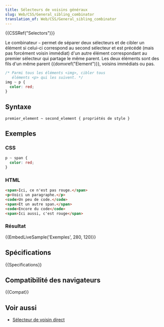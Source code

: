 ```yaml
---
title: Sélecteurs de voisins généraux
slug: Web/CSS/General_sibling_combinator
translation_of: Web/CSS/General_sibling_combinator
---
```


{{CSSRef("Selectors")}}

Le combinateur `~` permet de séparer deux sélecteurs et de cibler un élément si celui-ci correspond au second sélecteur et est précédé (mais pas forcément voisin immédiat) d'un autre élément correspondant au premier sélecteur qui partage le même parent. Les deux éléments sont des fils d'un même parent {{domxref("Element")}}, voisins immédiats ou pas.

```css
/* Parmi tous les éléments <img>, cibler tous
   éléments <p> qui les suivent. */
img ~ p {
  color: red;
}
```

## Syntaxe

```
premier_element ~ second_element { propriétés de style }
```

## Exemples

### CSS

```css
p ~ span {
  color: red;
}
```

### HTML

```html
<span>Ici, ce n'est pas rouge.</span>
<p>Voici un paragraphe.</p>
<code>Un peu de code.</code>
<span>Et un autre span.</span>
<code>Encore du code</code>
<span>Ici aussi, c'est rouge</span>
```

### Résultat

{{EmbedLiveSample('Exemples', 280, 120)}}

## Spécifications

{{Specifications}}

## Compatibilité des navigateurs

{{Compat}}

## Voir aussi

- [Sélecteur de voisin direct](/fr/docs/Web/CSS/Sélecteur_de_voisin_direct)
